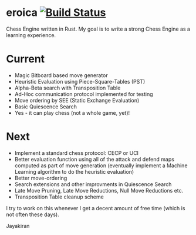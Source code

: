 # eroica [![Build Status](https://travis-ci.org/akuraj/eroica.svg?branch=master)](https://travis-ci.org/akuraj/eroica)
Chess Engine written in Rust. My goal is to write a strong Chess Engine as a learning experience.

# Current
* Magic Bitboard based move generator
* Heuristic Evaluation using Piece-Square-Tables (PST)
* Alpha-Beta search with Transposition Table
* Ad-Hoc communication protocol implemented for testing
* Move ordering by SEE (Static Exchange Evaluation)
* Basic Quiescence Search
* Yes - it can play chess (not a whole game, yet)!

# Next
* Implement a standard chess protocol: CECP or UCI
* Better evaluation function using all of the attack and defend maps computed as part of move generation (eventually implement a Machine Learning algorithm to do the heuristic evaluation)
* Better move-ordering
* Search extensions and other improvments in Quiescence Search
* Late Move Pruning, Late Move Reductions, Null Move Reductions etc.
* Transposition Table cleanup scheme

I try to work on this whenever I get a decent amount of free time (which is not often these days).

Jayakiran
